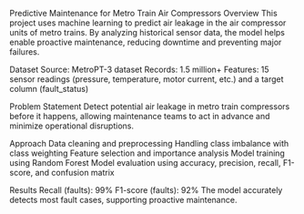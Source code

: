 Predictive Maintenance for Metro Train Air Compressors
Overview
This project uses machine learning to predict air leakage in the air compressor units of metro trains. By analyzing historical sensor data, the model helps enable proactive maintenance, reducing downtime and preventing major failures.

Dataset
Source: MetroPT-3 dataset
Records: 1.5 million+
Features: 15 sensor readings (pressure, temperature, motor current, etc.) and a target column (fault_status)

Problem Statement
Detect potential air leakage in metro train compressors before it happens, allowing maintenance teams to act in advance and minimize operational disruptions.

Approach
Data cleaning and preprocessing
Handling class imbalance with class weighting
Feature selection and importance analysis
Model training using Random Forest
Model evaluation using accuracy, precision, recall, F1-score, and confusion matrix

Results
Recall (faults): 99%
F1-score (faults): 92%
The model accurately detects most fault cases, supporting proactive maintenance.
